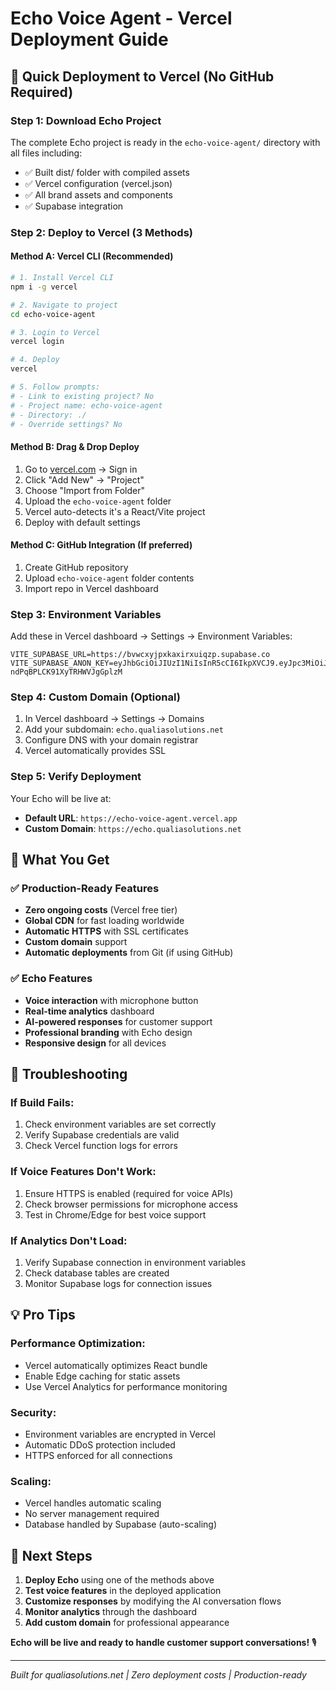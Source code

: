 # Echo Voice Agent - Vercel Deployment Guide

## 🚀 Quick Deployment to Vercel (No GitHub Required)

### **Step 1: Download Echo Project**
The complete Echo project is ready in the `echo-voice-agent/` directory with all files including:
- ✅ Built dist/ folder with compiled assets
- ✅ Vercel configuration (vercel.json)
- ✅ All brand assets and components
- ✅ Supabase integration

### **Step 2: Deploy to Vercel (3 Methods)**

#### **Method A: Vercel CLI (Recommended)**
```bash
# 1. Install Vercel CLI
npm i -g vercel

# 2. Navigate to project
cd echo-voice-agent

# 3. Login to Vercel
vercel login

# 4. Deploy
vercel

# 5. Follow prompts:
# - Link to existing project? No
# - Project name: echo-voice-agent
# - Directory: ./
# - Override settings? No
```

#### **Method B: Drag & Drop Deploy**
1. Go to [vercel.com](https://vercel.com) → Sign in
2. Click "Add New" → "Project"
3. Choose "Import from Folder"
4. Upload the `echo-voice-agent` folder
5. Vercel auto-detects it's a React/Vite project
6. Deploy with default settings

#### **Method C: GitHub Integration (If preferred)**
1. Create GitHub repository
2. Upload `echo-voice-agent` folder contents
3. Import repo in Vercel dashboard

### **Step 3: Environment Variables**
Add these in Vercel dashboard → Settings → Environment Variables:

```env
VITE_SUPABASE_URL=https://bvwcxyjpxkaxirxuiqzp.supabase.co
VITE_SUPABASE_ANON_KEY=eyJhbGciOiJIUzI1NiIsInR5cCI6IkpXVCJ9.eyJpc3MiOiJzdXBhYmFzZSIsInJlZiI6ImJ2d2N4eWpweGtheGlyeHVpcXpwIiwicm9sZSI6ImFub24iLCJpYXQiOjE3NjE3NTEyODMsImV4cCI6MjA3NzMyNzI4M30.ORBwsSLWWlfTmMPVs-ndPqBPLCK91XyTRHWVJgGplzM
```

### **Step 4: Custom Domain (Optional)**
1. In Vercel dashboard → Settings → Domains
2. Add your subdomain: `echo.qualiasolutions.net`
3. Configure DNS with your domain registrar
4. Vercel automatically provides SSL

### **Step 5: Verify Deployment**
Your Echo will be live at:
- **Default URL**: `https://echo-voice-agent.vercel.app`
- **Custom Domain**: `https://echo.qualiasolutions.net`

## 🎯 What You Get

### ✅ Production-Ready Features
- **Zero ongoing costs** (Vercel free tier)
- **Global CDN** for fast loading worldwide
- **Automatic HTTPS** with SSL certificates
- **Custom domain** support
- **Automatic deployments** from Git (if using GitHub)

### ✅ Echo Features
- **Voice interaction** with microphone button
- **Real-time analytics** dashboard
- **AI-powered responses** for customer support
- **Professional branding** with Echo design
- **Responsive design** for all devices

## 🔧 Troubleshooting

### If Build Fails:
1. Check environment variables are set correctly
2. Verify Supabase credentials are valid
3. Check Vercel function logs for errors

### If Voice Features Don't Work:
1. Ensure HTTPS is enabled (required for voice APIs)
2. Check browser permissions for microphone access
3. Test in Chrome/Edge for best voice support

### If Analytics Don't Load:
1. Verify Supabase connection in environment variables
2. Check database tables are created
3. Monitor Supabase logs for connection issues

## 💡 Pro Tips

### Performance Optimization:
- Vercel automatically optimizes React bundle
- Enable Edge caching for static assets
- Use Vercel Analytics for performance monitoring

### Security:
- Environment variables are encrypted in Vercel
- Automatic DDoS protection included
- HTTPS enforced for all connections

### Scaling:
- Vercel handles automatic scaling
- No server management required
- Database handled by Supabase (auto-scaling)

## 🎉 Next Steps

1. **Deploy Echo** using one of the methods above
2. **Test voice features** in the deployed application
3. **Customize responses** by modifying the AI conversation flows
4. **Monitor analytics** through the dashboard
5. **Add custom domain** for professional appearance

**Echo will be live and ready to handle customer support conversations!** 🎙️

---

*Built for qualiasolutions.net | Zero deployment costs | Production-ready*
